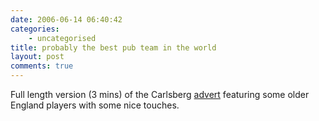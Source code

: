 ```yaml
---
date: 2006-06-14 06:40:42
categories:
    - uncategorised
title: probably the best pub team in the world
layout: post
comments: true
---
```

Full length version (3 mins) of the Carlsberg
[advert](http://video.google.com/videoplay?docid=-3219386766071397128)
featuring some older England players with some nice touches.
